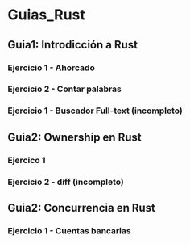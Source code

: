 # Guias_Rust

## Guia1: Introdicción a Rust

### Ejercicio 1 - Ahorcado 

### Ejercicio 2 - Contar palabras

### Ejercicio 1 - Buscador Full-text (incompleto)

## Guia2: Ownership en Rust

### Ejercico 1  

### Ejercicio 2 - diff (incompleto)

## Guia2: Concurrencia en Rust

### Ejercicio 1 - Cuentas bancarias
